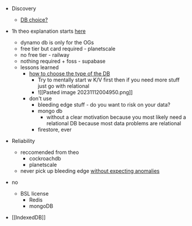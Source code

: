 - Discovery
	- [DB choice?](https://www.youtube.com/results?search_query=we+need+to+talk+about+prisma)

- 1h theo explanation starts [here](https://youtu.be/cC6HFd1zcbo?t=686)
	- dynamo db is only for the OGs
	- free tier but card required - planetscale
	- no free tier - railway
	- nothing required + foss - supabase
	- lessons learned
		- [how to choose the type of the DB](https://youtu.be/cC6HFd1zcbo?t=1533)
			- Try to mentally start w K/V first then if you need more stuff just go with relational
			- ![[Pasted image 20231112004950.png]]
		- don't use 
			- bleeding edge stuff - do you want to risk on your data?
			- mongo db
				- without a clear motivation because you most likely need a relational DB because most data problems are relational
			- firestore, ever
- Reliability
	- reccomended from theo
		- cockroachdb
		- planetscale
	- never pick up bleeding edge [without expecting anomalies](https://youtu.be/naccOKRKzHE)
- no
	- BSL license
		- Redis
		- mongoDB
- [[IndexedDB]]